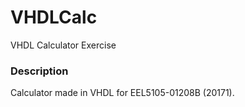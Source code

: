 # VHDLCalc
VHDL Calculator Exercise

### Description
  Calculator made in VHDL for EEL5105-01208B (20171).
